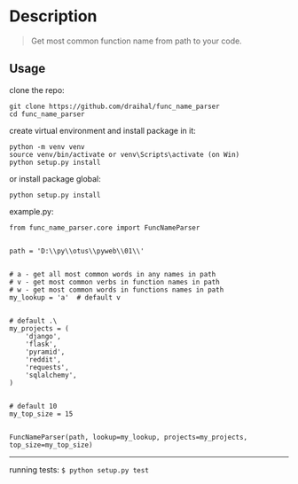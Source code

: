 # Description

>  Get most common function name from path to your code.

## Usage
clone the repo:
```
git clone https://github.com/draihal/func_name_parser
cd func_name_parser
```
create virtual environment and install package in it:
```
python -m venv venv
source venv/bin/activate or venv\Scripts\activate (on Win)
python setup.py install
```
or install package global:
```
python setup.py install
```
example.py:
```
from func_name_parser.core import FuncNameParser


path = 'D:\\py\\otus\\pyweb\\01\\'


# a - get all most common words in any names in path
# v - get most common verbs in function names in path
# w - get most common words in functions names in path
my_lookup = 'a'  # default v


# default .\
my_projects = (
    'django',
    'flask',
    'pyramid',
    'reddit',
    'requests',
    'sqlalchemy',
)


# default 10
my_top_size = 15


FuncNameParser(path, lookup=my_lookup, projects=my_projects, top_size=my_top_size)

```
---
running tests:
```$ python setup.py test```
